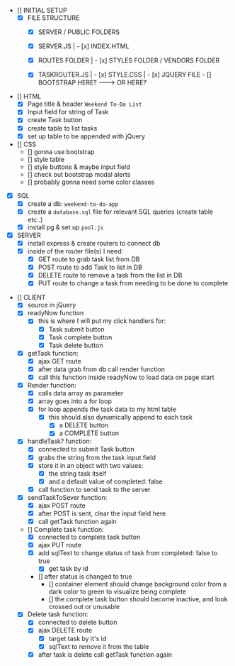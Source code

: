 - [] INITIAL SETUP
    - [x] FILE STRUCTURE
        - [x] SERVER / PUBLIC FOLDERS
        - [x] SERVER.JS | - [x] INDEX.HTML
        - [x] ROUTES FOLDER | - [x] STYLES FOLDER / VENDORS FOLDER
        - [x] TASKROUTER.JS | - [x] STYLE.CSS     |  - [x] JQUERY FILE
                             - [] BOOTSTRAP HERE? ---> OR HERE?



- [] HTML
    - [x] Page title & header `Weekend To-Do List`
    - [x] Input field for string of Task
    - [x] create Task button
    - [x] create table to list tasks
    - [x] set up table to be appended with jQuery

- [] CSS
    - [] gonna use bootstrap
    - [] style table
    - [] style buttons & maybe input field
    - [] check out bootstrap modal alerts
    - [] probably gonna need some color classes

- [x] SQL
    - [x] create a db: `weekend-to-do-app`
    - [x] create a `database.sql` file for relevant SQL queries (create table etc..)
    - [x] install pg & set up `pool.js`

- [x] SERVER
    - [x] install express & create routers to connect db
    - [x] inside of the router file(s) I need:
        - [x] GET route to grab task list from DB
        - [x] POST route to add Task to list in DB
        - [x] DELETE route to remove a task from the list in DB
        - [x] PUT route to change a task from needing to be done to complete

- [] CLIENT
    - [x] source in jQuery
    - [x] readyNow function
        - [x] this is where I will put my click handlers for:
            - [x] Task submit button
            - [x] Task complete button
            - [x] Task delete button
    - [x] getTask function:
        - [x] ajax GET route
        - [x] after data grab from db call render function
        - [x] call this function inside readyNow to load data on page start
    - [x] Render function:
        - [x] calls data array as parameter
        - [x] array goes into a for loop
        - [x] for loop appends the task data to my html table
            - [x] this should also dynamically append to each task
                - [x] a DELETE button
                - [x] a COMPLETE button
    - [x] handleTask? function:
        - [x] connected to submit Task button
        - [x] grabs the string from the task input field
        - [x] store it in an object with two values:
            - [x] the string task itself
            - [x] and a default value of completed: false
         - [x] call function to send task to the server
    - [x] sendTaskToSever function:
        - [x] ajax POST route
        - [x] after POST is sent, clear the input field here
        - [x] call getTask function again
    - [] Complete task function:
        - [x] connected to complete task button
        - [x] ajax PUT route
        - [x] add sqlText to change status of task from completed: false to true
            - [x] get task by id
        - [] after status is changed to true
            - [] container element should change background color from a dark color to green to visualize being complete
            - [] the complete task button should become inactive, and look crossed out or unusable
    - [x] Delete task function:
        - [x] connected to delete button
        - [x] ajax DELETE route
            - [x] target task by it's id
            - [x] sqlText to remove it from the table
        - [x] after task is delete call getTask function again